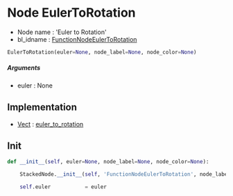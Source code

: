 # Node EulerToRotation

- Node name : 'Euler to Rotation'
- bl_idname : [FunctionNodeEulerToRotation](https://docs.blender.org/api/current/bpy.types.FunctionNodeEulerToRotation.html)


``` python
EulerToRotation(euler=None, node_label=None, node_color=None)
```
##### Arguments

- euler : None

## Implementation

- [Vect](/docs/GeoNodes/Vect.md) : [euler_to_rotation](/docs/GeoNodes/Vect.md#euler_to_rotation)

## Init

``` python
def __init__(self, euler=None, node_label=None, node_color=None):

    StackedNode.__init__(self, 'FunctionNodeEulerToRotation', node_label=node_label, node_color=node_color)

    self.euler           = euler
```
